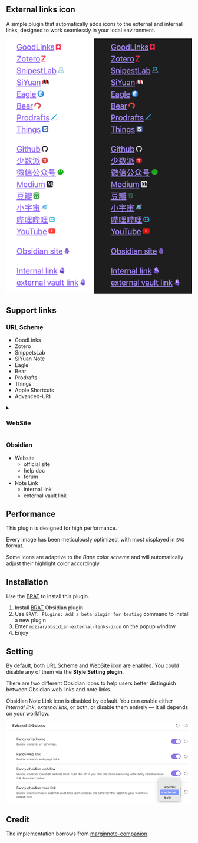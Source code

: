## External links icon
A simple plugin that automatically adds icons to the external and internal links, designed to work seamlessly in your local environment.

![demo.png](demo.png)

## Support links

### URL Scheme
- GoodLinks
- Zotero
- SnippetsLab
- SiYuan Note
- Eagle
- Bear
- Prodrafts
- Things
- Apple Shortcuts
- Advanced-URI
</details>

<details>
<summary><h3>WebSite</h3></summary>
	
- Github
- 少数派 SSPai
- 微信公众号
- Medium
- 小宇宙 FM
- 豆瓣 Douban
- 哔哩哔哩 BiliBili
- YouTube
- Ollama
- ModelScope
- Hugging Face
- OpenRouter
- SiliconFlow
- 抖音/TikTok
- Baidu
- flomo
- Wikipedia
- Archive.org
- Google Docs
- Google Cloud
- Other Google site
</details>

### Obsidian
- Website
  - official site
  - help doc
  - forum
- Note Link
  - internal link
  - external vault link

## Performance
This plugin is designed for high performance. 

Every image has been meticulously optimized, with most displayed in `SVG` format. 

Some icons are adaptive to the _Base color scheme_ and will automatically adjust their highlight color accordingly.

## Installation
Use the [BRAT](https://github.com/TfTHacker/obsidian42-brat) to install this plugin.

1. Install [BRAT](https://obsidian.md/plugins?id=obsidian42-brat) Obsidian plugin
2. Use `BRAT: Plugins: Add a beta plugin for testing` command to install a new plugin 
3. Enter `moziar/obsidian-external-links-icon` on the popup window
4. Enjoy

## Setting
By default, both URL Scheme and WebSite icon are enabled. You could disable any of them via the **Style Setting plugin**.

There are two different Obsidian icons to help users better distinguish between Obsidian web links and note links.

Obsidian Note Link icon is disabled by default. You can enable either _internal link_, _external link_, or both, or disable them entirely — it all depends on your workflow.

![style-setting](style-setting.png)

## Credit
The implementation borrows from [marginnote-companion](https://github.com/aidenlx/marginnote-companion).
